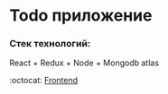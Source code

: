 # Todo приложение
### Стек технологий:

React + Redux + Node + Mongodb atlas

:octocat: [Frontend](https://github.com/LilExi/example-todo)
